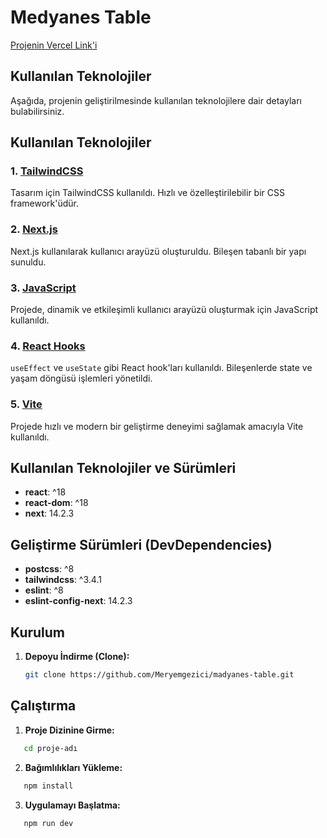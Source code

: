 <h1>Medyanes Table</h1>
 
[Projenin Vercel Link'i](https://madyanes-table.vercel.app/)

<h2>Kullanılan Teknolojiler</h2>

Aşağıda, projenin geliştirilmesinde kullanılan teknolojilere dair detayları bulabilirsiniz.

## Kullanılan Teknolojiler

### 1. [TailwindCSS](https://tailwindcss.com/)

Tasarım için TailwindCSS kullanıldı. Hızlı ve özelleştirilebilir bir CSS framework'üdür.

### 2. [Next.js](https://nextjs.org/)

Next.js kullanılarak kullanıcı arayüzü oluşturuldu. Bileşen tabanlı bir yapı sunuldu.

### 3. [JavaScript](https://developer.mozilla.org/en-US/docs/Web/JavaScript)

Projede, dinamik ve etkileşimli kullanıcı arayüzü oluşturmak için JavaScript kullanıldı.

### 4. [React Hooks](https://reactjs.org/docs/hooks-intro.html)

`useEffect` ve `useState` gibi React hook'ları kullanıldı. Bileşenlerde state ve yaşam döngüsü işlemleri yönetildi.

### 5. [Vite](https://vitejs.dev/)

Projede hızlı ve modern bir geliştirme deneyimi sağlamak amacıyla Vite kullanıldı.

## Kullanılan Teknolojiler ve Sürümleri

- **react**: ^18
- **react-dom**: ^18
- **next**: 14.2.3

## Geliştirme Sürümleri (DevDependencies)

- **postcss**: ^8
- **tailwindcss**: ^3.4.1
- **eslint**: ^8
- **eslint-config-next**: 14.2.3

## Kurulum

1. **Depoyu İndirme (Clone):**
   ```bash
   git clone https://github.com/Meryemgezici/madyanes-table.git
   ```

## Çalıştırma

1. **Proje Dizinine Girme:**

```bash
   cd proje-adı
```

2. **Bağımlılıkları Yükleme:**

```bash
   npm install
```

3. **Uygulamayı Başlatma:**

```bash
   npm run dev
```
